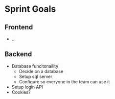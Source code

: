 # Sprint Goals

## Frontend

* ...

## Backend

* Database funcitonaility
    * Decide on a database
    * Setup sql server
    * Configure so everyone in the team can use it
* Setup login API
* Cookies?
